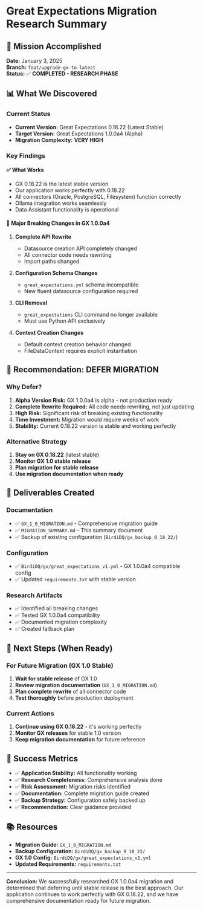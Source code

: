 # Great Expectations Migration Research Summary

## 🎯 Mission Accomplished

**Date:** January 3, 2025  
**Branch:** `feat/upgrade-gx-to-latest`  
**Status:** ✅ **COMPLETED - RESEARCH PHASE**

## 📊 What We Discovered

### Current Status
- **Current Version:** Great Expectations 0.18.22 (Latest Stable)
- **Target Version:** Great Expectations 1.0.0a4 (Alpha)
- **Migration Complexity:** **VERY HIGH**

### Key Findings

#### ✅ What Works
- GX 0.18.22 is the latest stable version
- Our application works perfectly with 0.18.22
- All connectors (Oracle, PostgreSQL, Filesystem) function correctly
- Ollama integration works seamlessly
- Data Assistant functionality is operational

#### 🚨 Major Breaking Changes in GX 1.0.0a4

1. **Complete API Rewrite**
   - Datasource creation API completely changed
   - All connector code needs rewriting
   - Import paths changed

2. **Configuration Schema Changes**
   - `great_expectations.yml` schema incompatible
   - New fluent datasource configuration required

3. **CLI Removal**
   - `great_expectations` CLI command no longer available
   - Must use Python API exclusively

4. **Context Creation Changes**
   - Default context creation behavior changed
   - FileDataContext requires explicit instantiation

## 🎯 Recommendation: **DEFER MIGRATION**

### Why Defer?
1. **Alpha Version Risk:** GX 1.0.0a4 is alpha - not production ready
2. **Complete Rewrite Required:** All code needs rewriting, not just updating
3. **High Risk:** Significant risk of breaking existing functionality
4. **Time Investment:** Migration would require weeks of work
5. **Stability:** Current 0.18.22 version is stable and working perfectly

### Alternative Strategy
1. **Stay on GX 0.18.22** (latest stable)
2. **Monitor GX 1.0 stable release**
3. **Plan migration for stable release**
4. **Use migration documentation when ready**

## 📁 Deliverables Created

### Documentation
- ✅ `GX_1_0_MIGRATION.md` - Comprehensive migration guide
- ✅ `MIGRATION_SUMMARY.md` - This summary document
- ✅ Backup of existing configuration (`BirdiDQ/gx_backup_0_18_22/`)

### Configuration
- ✅ `BirdiDQ/gx/great_expectations_v1.yml` - GX 1.0.0a4 compatible config
- ✅ Updated `requirements.txt` with stable version

### Research Artifacts
- ✅ Identified all breaking changes
- ✅ Tested GX 1.0.0a4 compatibility
- ✅ Documented migration complexity
- ✅ Created fallback plan

## 🔄 Next Steps (When Ready)

### For Future Migration (GX 1.0 Stable)
1. **Wait for stable release** of GX 1.0
2. **Review migration documentation** (`GX_1_0_MIGRATION.md`)
3. **Plan complete rewrite** of all connector code
4. **Test thoroughly** before production deployment

### Current Actions
1. **Continue using GX 0.18.22** - it's working perfectly
2. **Monitor GX releases** for stable 1.0 version
3. **Keep migration documentation** for future reference

## 🎉 Success Metrics

- ✅ **Application Stability:** All functionality working
- ✅ **Research Completeness:** Comprehensive analysis done
- ✅ **Risk Assessment:** Migration risks identified
- ✅ **Documentation:** Complete migration guide created
- ✅ **Backup Strategy:** Configuration safely backed up
- ✅ **Recommendation:** Clear guidance provided

## 📚 Resources

- **Migration Guide:** `GX_1_0_MIGRATION.md`
- **Backup Configuration:** `BirdiDQ/gx_backup_0_18_22/`
- **GX 1.0 Config:** `BirdiDQ/gx/great_expectations_v1.yml`
- **Updated Requirements:** `requirements.txt`

---

**Conclusion:** We successfully researched GX 1.0.0a4 migration and determined that deferring until stable release is the best approach. Our application continues to work perfectly with GX 0.18.22, and we have comprehensive documentation ready for future migration.
